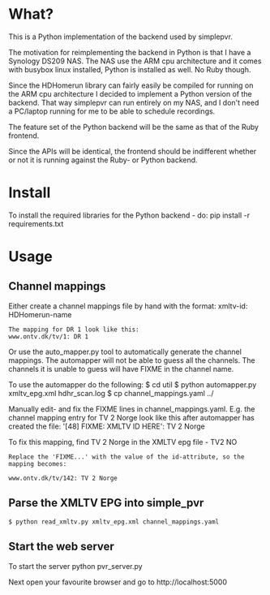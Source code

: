 What?
=====
This is a Python implementation of the backend used by simplepvr.

The motivation for reimplementing the backend in Python is that I have a Synology DS209 NAS.
The NAS use the ARM cpu architecture and it comes with busybox linux installed, Python is installed
as well. No Ruby though.

Since the HDHomerun library can fairly easily be compiled for running on the ARM cpu architecture
I decided to implement a Python version of the backend. That way simplepvr can run entirely on my NAS, and
I don't need a PC/laptop running for me to be able to schedule recordings.

The feature set of the Python backend will be the same as that of the Ruby frontend.

Since the APIs will be identical, the frontend should be indifferent whether or not it is running against the
Ruby- or Python backend.

Install
=======
To install the required libraries for the Python backend - do:
    pip install -r requirements.txt

Usage
=====

Channel mappings
----------------
Either create a channel mappings file by hand with the format:
    xmltv-id: HDHomerun-name

    The mapping for DR 1 look like this:
    www.ontv.dk/tv/1: DR 1

Or use the auto_mapper.py tool to automatically generate the channel mappings. The automapper will not be able to
guess all the channels. The channels it is unable to guess will have FIXME in the channel name.

To use the automapper do the following:
    $ cd util
    $ python automapper.py xmltv_epg.xml hdhr_scan.log
    $ cp channel_mappings.yaml ../

Manually edit- and fix the FIXME lines in channel_mappings.yaml.
E.g. the channel mapping entry for TV 2 Norge look like this after automapper has created the file:
    '[48] FIXME: XMLTV ID HERE': TV 2 Norge

To fix this mapping, find TV 2 Norge in the XMLTV epg file -
	    <channel id="www.ontv.dk/tv/142">
	        <display-name lang="no">TV2 NO</display-name>
					<icon src="http://ontv.dk/imgs/epg/logos/tv2no_big.gif" />
	    </channel>

    Replace the 'FIXME...' with the value of the id-attribute, so the mapping becomes:

    www.ontv.dk/tv/142: TV 2 Norge

Parse the XMLTV EPG into simple_pvr
-----------------------------------

    $ python read_xmltv.py xmltv_epg.xml channel_mappings.yaml


Start the web server
--------------------

To start the server
    python pvr_server.py

Next open your favourite browser and go to
    http://localhost:5000